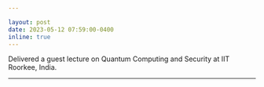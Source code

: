 ```yaml
---

layout: post
date: 2023-05-12 07:59:00-0400
inline: true
---
```


Delivered a guest lecture on Quantum Computing and Security at IIT Roorkee, India.

---
